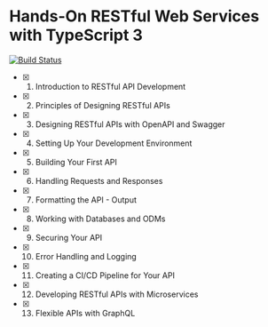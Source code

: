 # Hands-On RESTful Web Services with TypeScript 3

[![Build Status](https://travis-ci.org/shnjtk/hands-on-restful-web-services-with-typescript3.svg?branch=master)](https://travis-ci.org/shnjtk/hands-on-restful-web-services-with-typescript3)

- [x] 1. Introduction to RESTful API Development
- [x] 2. Principles of Designing RESTful APIs
- [x] 3. Designing RESTful APIs with OpenAPI and Swagger
- [x] 4. Setting Up Your Development Environment
- [x] 5. Building Your First API
- [x] 6. Handling Requests and Responses
- [x] 7. Formatting the API - Output
- [x] 8. Working with Databases and ODMs
- [x] 9. Securing Your API
- [x] 10. Error Handling and Logging
- [x] 11. Creating a CI/CD Pipeline for Your API
- [x] 12. Developing RESTful APIs with Microservices
- [x] 13. Flexible APIs with GraphQL
